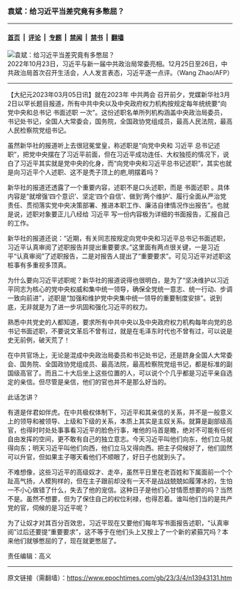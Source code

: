 ### 袁斌：给习近平当差究竟有多憋屈？

---

#### [首页](../../../..?n13943131) &nbsp;|&nbsp; [评论](../../../../../epoch-comment?n13943131) &nbsp;|&nbsp; [专题](../../../../../epoch-special?n13943131) &nbsp;|&nbsp; [禁闻](../../../../../epoch-news?n13943131) &nbsp;|&nbsp; [禁书](../../../../../books?n13943131) &nbsp;|&nbsp; [翻墙](https://github.com/gfw-breaker/nogfw/blob/master/README.md?n13943131)


<div><img alt="袁斌：给习近平当差究竟有多憋屈？" class="attachment-djy_600_400 size-djy_600_400 wp-post-image" src="https://i.epochtimes.com/assets/uploads/2022/12/id13893280-GettyImages-1436090267-600x400.jpg"/>
<div class="caption">
 2022年10月23日，习近平与新一届中共政治局常委亮相。12月25日至26日，中共政治局首次召开生活会，人人发言表态，习近平逐一点评。（Wang Zhao/AFP）
</div></div><hr/><div class="post_content" id="artbody" itemprop="articleBody">
 <!-- article content begin -->
 <p>
  【大纪元2023年03月05日讯】就在2023年
  <ok href="https://www.epochtimes.com/gb/tag/%E4%B8%AD%E5%85%B1%E4%B8%A4%E4%BC%9A.html">
   中共两会
  </ok>
  召开前夕，党媒新华社3月2日以罕长题目报道，所有中共中央以及中央政府权力机构按规定每年统统要“向党中央和总书记
  <ok href="https://www.epochtimes.com/gb/tag/%E4%B9%A6%E9%9D%A2%E8%BF%B0%E8%81%8C.html">
   书面述职
  </ok>
  一次”。这份述职名单所列机构涵盖中央政治局委员，书记处书记，全国人大常委会，国务院，全国政协党组成员，最高人民法院，最高人民检察院党组书记。
 </p>
 <p>
  虽然新华社的报道听上去很冠冕堂皇，称述职是“向党中央和
  <ok href="https://www.epochtimes.com/gb/tag/%E4%B9%A0%E8%BF%91%E5%B9%B3.html">
   习近平
  </ok>
  总书记述职”，把党中央摆在了习近平前面，但在习近平成功连任、大权独揽的情况下，说白了习近平其实就是党中央的化身，而“向党中央和习近平总书记述职”，其实也就是向习近平个人述职、这不是秃子顶上的疤,明摆着吗？
 </p>
 <p>
  新华社的报道还透露了一个重要内容，述职不是口头述职，而是
  <ok href="https://www.epochtimes.com/gb/tag/%E4%B9%A6%E9%9D%A2%E8%BF%B0%E8%81%8C.html">
   书面述职
  </ok>
  。具体内容是“就增强‘四个意识’、坚定‘四个自信’、做到‘两个维护’、履行全面从严治党责任、贯彻落实党中央决策部署、推进本职工作、廉洁自律情况作出报告”。也就是说，述职对象要正儿八经给
  <ok href="https://www.epochtimes.com/gb/tag/%E4%B9%A0%E8%BF%91%E5%B9%B3.html">
   习近平
  </ok>
  写一份内容极为详细的书面报告，汇报自己的工作。
 </p>
 <p>
  新华社的报道还说：“近期，有关同志按规定向党中央和习近平总书记书面述职，习近平认真审阅了述职报告并提出重要要求。”这里面有两点很关键，一是习近平“认真审阅”了述职报告，二是对报告人提出了“重要要求”。可见习近平对述职这桩事有多重视多顶真。
 </p>
 <p>
  为什么要向习近平述职呢？新华社的报道说得也很明白，是为了“坚决维护以习近平同志为核心的党中央权威和集中统一领导，确保全党统一意志、统一行动、步调一致向前进”，述职是“加强和维护党中央集中统一领导的重要制度安排”。说到底，无非就是为了进一步巩固和强化习近平的权力。
 </p>
 <p>
  熟悉中共党史的人都知道，要求所有中共中央以及中央政府权力机构每年向党的总书记书面述职，不要说文革后不曾有过，就是在毛泽东时代也不曾有过，可以说是史无前例，破天荒了！
 </p>
 <p>
  在中共官场上，无论是混成中央政治局委员和书记处书记，还是跻身全国人大常委会、国务院、全国政协党组成员、最高法院，最高检察院党组书记，都是标准的副国级高官了。而且二十大后坐上这些位置的人，可以说个个几乎都是习近平亲自选定的亲信。但尽管是亲信，他们的官也并不是那么好当的。
 </p>
 <p>
  此话怎讲？
 </p>
 <p>
  有道是伴君如伴虎。在中共极权体制下，习近平和其亲信的关系，并不是一般意义上的领导和被领导、上级和下级的关系，本质上其实是主奴关系。就算是副部级高官，也得时时处处事事看习近平的脸色行事，唯他的马首是瞻，绝对不可能有任何自由发挥的空间，更不敢有自己的独立意志。今天习近平叫他们向东，他们立马就得向东；明天习近平叫他们向西，他们立马又得向西。把主子伺候好了，他们固然可以升官，但如果主子哪天看他们不顺眼了，好日子也就到头了。
 </p>
 <p>
  不难想像，这些习近平的高级奴才、走卒，虽然平日里在老百姓和下属面前一个个趾高气扬，人模狗样的，但在主子跟前却没有一天不是战战兢兢如履薄冰的，生怕一不小心做错了什么，失去了他的宠信。这种日子是他们心甘情愿想要的吗？当然不是。虽然不想要，但为了保住自己的权位利禄，也得忍着。谁叫他们当的是共产党的官，伺候的是习近平呢？
 </p>
 <p>
  为了让奴才对其百分百效忠，习近平现在又要他们每年写书面报告述职，“认真审阅”过后还要提“重要要求”，这不等于在他们头上又按上了一个新的紧箍咒吗？本来他们就够憋屈的了，现在就更憋屈了。
 </p>
 <p>
  责任编辑：高义
 </p>
 <!-- article content end -->
 <div id="below_article_ad">
 </div>
</div>


---

原文链接（需翻墙）：https://www.epochtimes.com/gb/23/3/4/n13943131.htm